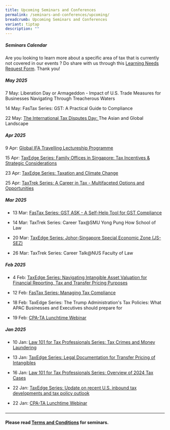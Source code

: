 ```yaml
---
title: Upcoming Seminars and Conferences
permalink: /seminars-and-conferences/upcoming/
breadcrumb: Upcoming Seminars and Conferences
variant: tiptap
description: ""
---
```

<h5><strong>Seminars Calendar</strong></h5>
<p>Are you looking to learn more about a specific area of tax that is currently
not covered in our events ? Do share with us through this <a href="https://form.gov.sg/5d2c51283703d80011e52615" rel="noopener noreferrer nofollow" target="_blank">Learning Needs Request Form</a>.
Thank you!</p>
<h5><strong>May 2025</strong></h5>
<p>7 May: Liberation Day or Armageddon - Impact of U.S. Trade Measures for
Businesses Navigating Through Treacherous Waters</p>
<p>14 May: FasTax Series: GST: A Practical Guide to Compliance</p>
<p>22 May: <a href="https://www.taxacademy.sg/the-international-tax-dispute-day/" rel="noopener nofollow" target="_blank">The International Tax Disputes Day: </a>The
Asian and Global Landscape</p>
<h5><strong>Apr 2025</strong></h5>
<p>9 Apr: <a href="https://www.taxacademy.sg/global-ifa-travelling-lectureship-programme-2025/" rel="noopener nofollow" target="_blank">Global IFA Travelling Lectureship Programme</a>
</p>
<p>15 Apr: <a href="https://www.taxacademy.sg/taxedge-series/" rel="noopener nofollow" target="_blank">TaxEdge Series: Family Offices in Singapore: Tax Incentives &amp; Strategic Considerations</a>
</p>
<p>23 Apr: <a href="https://www.taxacademy.sg/taxedge-series/" rel="noopener nofollow" target="_blank">TaxEdge Series: Taxation and Climate Change</a>
</p>
<p>25 Apr: <a href="https://www.taxacademy.sg/taxtrek-series/" rel="noopener nofollow" target="_blank">TaxTrek Series: A Career in Tax - Multifaceted Options and Opportunities</a>
</p>
<p></p>
<h5><strong>Mar 2025</strong></h5>
<ul data-tight="true" class="tight">
<li>
<p>13 Mar: <a href="https://www.taxacademy.sg/fastax-series-stamp-duty-101/" rel="noopener nofollow" target="_blank">FasTax Series: GST ASK - A Self-Help Tool for GST Compliance</a>
</p>
</li>
<li>
<p>14 Mar: TaxTrek Series: Career Tax@SMU Yong Pung How School of Law</p>
</li>
<li>
<p>20 Mar: <a href="https://www.taxacademy.sg/taxedge-series/" rel="noopener nofollow" target="_blank">TaxEdge Series: Johor-Singapore Special Economic Zone (JS-SEZ)</a>
</p>
</li>
<li>
<p>26 Mar: TaxTrek Series: Career Talk@NUS Faculty of Law</p>
</li>
</ul>
<h5><strong>Feb 2025</strong></h5>
<p></p>
<ul data-tight="true" class="tight">
<li>
<p>4 Feb: <a href="https://www.taxacademy.sg/taxedge-series/" rel="noopener nofollow" target="_blank">TaxEdge Series: Navigating Intangible Asset Valuation for Financial Reporting, Tax and Transfer Pricing Purposes</a>
</p>
</li>
<li>
<p>12 Feb: <a href="/fastax-series-stamp-duty-101/" rel="noopener nofollow" target="_blank">FasTax Series: Managing Tax Compliance</a>
</p>
</li>
<li>
<p>18 Feb: TaxEdge Series: The Trump Administration's Tax Policies: What
APAC Businesses and Executives should prepare for</p>
</li>
<li>
<p>19 Feb: <a href="https://events.cpaaustralia.com.au/event/1a06a7cf-1fd4-4bcf-befe-cee740beb94f/summary" rel="noopener nofollow" target="_blank">CPA-TA Lunchtime Webinar</a>
</p>
</li>
</ul>
<h5><strong>Jan 2025</strong></h5>
<ul data-tight="true" class="tight">
<li>
<p>10 Jan: <a href="https://www.taxacademy.sg/law-101-for-tax-professionals-series/" rel="noopener nofollow" target="_blank">Law 101 for Tax Professionals Series: Tax Crimes and Money Laundering</a>
</p>
</li>
<li>
<p>13 Jan: <a href="https://www.taxacademy.sg/taxedge-series/" rel="noopener nofollow" target="_blank">TaxEdge Series: Legal Documentation for Transfer Pricing of Intangibles</a>
</p>
</li>
<li>
<p>16 Jan: <a href="https://www.taxacademy.sg/law-101-for-tax-professionals-series/" rel="noopener nofollow" target="_blank">Law 101 for Tax Professionals Series: Overview of 2024 Tax Cases</a>
</p>
</li>
<li>
<p>22 Jan: <a href="https://www.taxacademy.sg/taxedge-series/" rel="noopener nofollow" target="_blank">TaxEdge Series: Update on recent U.S. inbound tax developments and tax policy outlook</a>
</p>
</li>
<li>
<p>22 Jan: <a href="https://events.cpaaustralia.com.au/event/1425b47a-6716-4b6a-b06b-3e24ca830106/summary" rel="noopener nofollow" target="_blank">CPA-TA Lunchtime Webinar</a>
</p>
</li>
</ul>
<h5></h5>
<hr>
<h4></h4>
<p><strong>Please read <a href="https://production-iras-tax-academy.netlify.com/executive-tax-programmes/terms-and-conditions/" rel="noopener noreferrer nofollow" target="_blank">Terms and Conditions</a> for seminars.</strong>
</p>